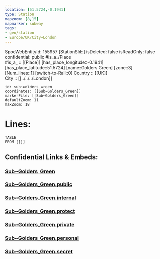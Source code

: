 ```yaml
---
location: [51.5724,-0.1941] 
type: Station 
mapzoom: [8,15] 
mapmarker: subway 
tags:
- geo/station
- Europe/UK/City~London
---
```

SpocWebEntityId: 155957
[StationSId::] 
isDeleted: false
isReadOnly: false
confidential: public
#is_a_/Place  
#is_a_ :: [[Place]] 
[has_place_longitude::-0.1941] 
[has_place_latitude::51.5724] 
[name::Golders Green] 
[zone::3] 
[Num_lines::1] 
[switch-to-Rail::0] 
Country :: [[UK]]  
City :: [[../../../London]]  


```leaflet
id: Sub~Golders_Green
coordinates: [[Sub~Golders_Green]] 
markerFile: [[Sub~Golders_Green]] 
defaultZoom: 11 
maxZoom: 18
```


# Lines: 
```dataview
TABLE 
FROM [[]] 
```


## Confidential Links & Embeds: 

### [Sub~Golders_Green](/_Standards/Earth/Continent/Europe/Europe~North/UK/England/Regions~England/London,Greater/cities~GreaterLondon/Underground/Station/Sub~Golders_Green.md) 

### [Sub~Golders_Green.public](/_public/Earth/Continent/Europe/Europe~North/UK/England/Regions~England/London,Greater/cities~GreaterLondon/Underground/Station/Sub~Golders_Green.public.md) 

### [Sub~Golders_Green.internal](/_internal/Earth/Continent/Europe/Europe~North/UK/England/Regions~England/London,Greater/cities~GreaterLondon/Underground/Station/Sub~Golders_Green.internal.md) 

### [Sub~Golders_Green.protect](/_protect/Earth/Continent/Europe/Europe~North/UK/England/Regions~England/London,Greater/cities~GreaterLondon/Underground/Station/Sub~Golders_Green.protect.md) 

### [Sub~Golders_Green.private](/_private/Earth/Continent/Europe/Europe~North/UK/England/Regions~England/London,Greater/cities~GreaterLondon/Underground/Station/Sub~Golders_Green.private.md) 

### [Sub~Golders_Green.personal](/_personal/Earth/Continent/Europe/Europe~North/UK/England/Regions~England/London,Greater/cities~GreaterLondon/Underground/Station/Sub~Golders_Green.personal.md) 

### [Sub~Golders_Green.secret](/_secret/Earth/Continent/Europe/Europe~North/UK/England/Regions~England/London,Greater/cities~GreaterLondon/Underground/Station/Sub~Golders_Green.secret.md)


